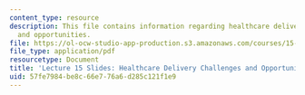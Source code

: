 ```yaml
---
content_type: resource
description: This file contains information regarding healthcare delivery challenges
  and opportunities.
file: https://ol-ocw-studio-app-production.s3.amazonaws.com/courses/15-s07-globalhealth-lab-spring-2013/57fe7984be8c66e776a6d285c121f1e9_MIT15_S07S13_lec15.pdf
file_type: application/pdf
resourcetype: Document
title: 'Lecture 15 Slides: Healthcare Delivery Challenges and Opportunities'
uid: 57fe7984-be8c-66e7-76a6-d285c121f1e9
---
```

